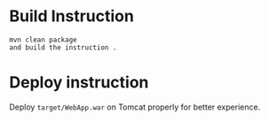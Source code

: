 


# Build Instruction


```
mvn clean package
and build the instruction .
```

# Deploy instruction

Deploy ```target/WebApp.war``` on Tomcat properly for better experience.

